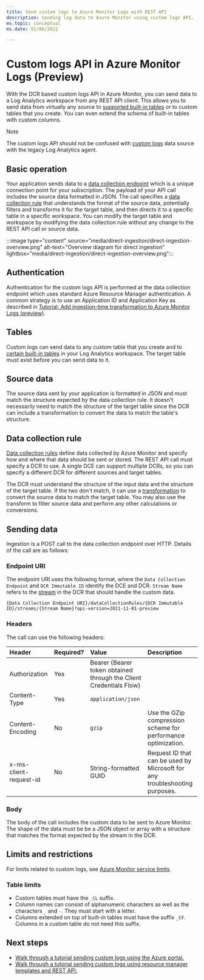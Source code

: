 ```yaml
---
title: Send custom logs to Azure Monitor Logs with REST API
description: Sending log data to Azure Monitor using custom logs API.
ms.topic: conceptual
ms.date: 01/06/2022

---
```


# Custom logs API in Azure Monitor Logs (Preview)
With the DCR based custom logs API in Azure Monitor, you can send data to a Log Analytics workspace from any REST API client. This allows you to send data from virtually any source to [supported built-in tables](tables-feature-support.md) or to custom tables that you create. You can even extend the schema of built-in tables with custom columns.

> [!NOTE]
> The custom logs API should not be confused with [custom logs](../agents/data-sources-custom-logs.md) data source with the legacy Log Analytics agent.
## Basic operation
Your application sends data to a [data collection endpoint](../essentials/data-collection-endpoint-overview.md) which is a unique connection point for your subscription. The payload of your API call includes the source data formatted in JSON. The call specifies a [data collection rule](../essentials/data-collection-rule-overview.md) that understands the format of the source data, potentially filters and transforms it for the target table, and then directs it to a specific table in a specific workspace. You can modify the target table and workspace by modifying the data collection rule without any change to the REST API call or source data.

:::image type="content" source="media/direct-ingestion/direct-ingestion-overview.png" alt-text="Overview diagram for direct ingestion" lightbox="media/direct-ingestion/direct-ingestion-overview.png":::

## Authentication
Authentication for the custom logs API is performed at the data collection endpoint which uses standard Azure Resource Manager authentication. A common strategy is to use an Application ID and Application Key as described in [Tutorial: Add ingestion-time transformation to Azure Monitor Logs (preview)](tutorial-custom-logs.md).

## Tables
Custom logs can send data to any custom table that you create and to [certain built-in tables](tables-feature-support.md) in your Log Analytics workspace. The target table must exist before you can send data to it. 

## Source data
The source data sent by your application is formatted in JSON and must match the structure expected by the data collection rule. It doesn't necessarily need to match the structure of the target table since the DCR can include a transformation to convert the data to match the table's structure.

## Data collection rule
[Data collection rules](../essentials/data-collection-rule-overview.md) define data collected by Azure Monitor and specify how and where that data should be sent or stored. The REST API call must specify a DCR to use. A single DCE can support multiple DCRs, so you can specify a different DCR for different sources and target tables.

The DCR must understand the structure of the input data and the structure of the target table. If the two don't match, it can use a [transformation](../essentials/data-collection-rule-transformations.md) to convert the source data to match the target table. You may also use the transform to filter source data and perform any other calculations or conversions.

## Sending data
Ingestion is a POST call to the data collection endpoint over HTTP. Details of the call are as follows:

### Endpoint URI
The endpoint URI uses the following format, where the `Data Collection Endpoint` and `DCR Immutable ID` identify the DCE and DCR. `Stream Name` refers to the [stream](../essentials/data-collection-rule-overview.md#custom-logs) in the DCR that should handle the custom data.

```
{Data Collection Endpoint URI}/dataCollectionRules/{DCR Immutable ID}/streams/{Stream Name}?api-version=2021-11-01-preview
```

### Headers
The call can use the following headers:

| Header | Required? | Value | Description |
|:---|:---|:---|:---|
| Authorization     | Yes | Bearer {Bearer token obtained through the Client Credentials Flow}  | |
| Content-Type      | Yes | `application/json` | |
| Content-Encoding  | No  | `gzip` | Use the GZip compression scheme for performance optimization. |
| x-ms-client-request-id | No | String-formatted GUID |  Request ID that can be used by Microsoft for any troubleshooting purposes.  |

### Body
The body of the call includes the custom data to be sent to Azure Monitor. The shape of the data must be be a JSON object or array with a structure that matches the format expected by the stream in the DCR.

## Limits and restrictions
For limits related to custom logs, see [Azure Monitor service limits](../service-limits.md#custom-logs).

### Table limits

* Custom tables must have the `_CL` suffix.
* Column names can consist of alphanumeric characters as well as the characters `_` and `-`. They must start with a letter.  
* Columns extended on top of built-in tables must have the suffix `_CF`. Columns in a custom table do not need this suffix.  

## Next steps

- [Walk through a tutorial sending custom logs using the Azure portal.](tutorial-custom-logs.md)
- [Walk through a tutorial sending custom logs using resource manager templates and REST API.](tutorial-custom-logs-api.md)